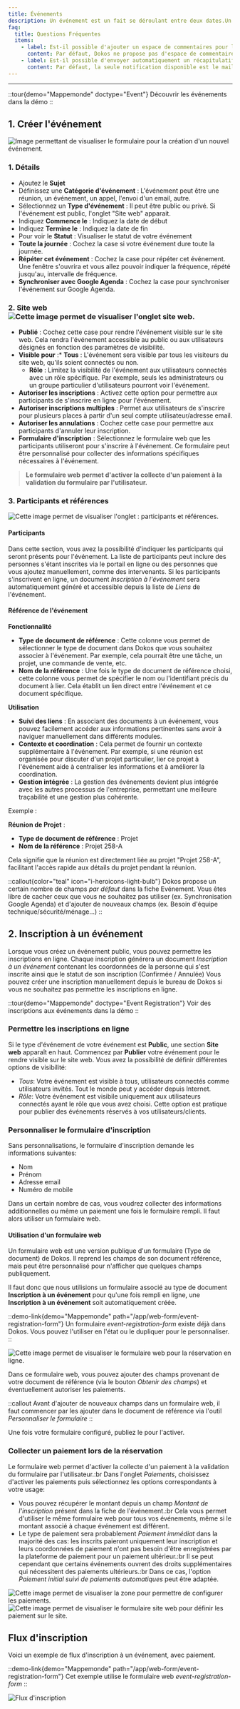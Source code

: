```yaml
---
title: Événements
description: Un événement est un fait se déroulant entre deux dates.Un événement peut être privé, il n'est visible que par son créateur ou public. Un événement public peut être partagé sur le site web et permettre les inscriptions et les paiements.Un événement peut également être associé à une ou plusieurs réservations d'articles.
faq:
  title: Questions Fréquentes
  items:
    - label: Est-il possible d'ajouter un espace de commentaires pour les événements ?
      content: Par défaut, Dokos ne propose pas d'espace de commentaires intégré pour les événements. Cependant, il est possible de personnaliser le formulaire en ajoutant des champs personnalisés ou des scripts spécifiques pour permettre aux participants de laisser des commentaires. Cette personnalisation nécessite un certain niveau de développement ou de configuration avancée pour être mise en place.  <a href="https://community.dokos.io/t/espace-commentaires-pour-evenements/1015/3">Voir sur le forum</a>
    - label: Est-il possible d'envoyer automatiquement un récapitulatif hebdomadaire des événements à tous les utilisateurs ?
      content: Par défaut, la seule notification disponible est le mail de rappel quotidien, envoyé pour les événements où la case "Envoyer un email de rappel dans la matinée" a été cochée. Vous pouvez configurer différents types de notifications dans Dokos en accédant à Administration > Paramètres > Notification. Cela vous permet de personnaliser les rappels pour diverses activités importantes. Par ailleurs, il est également possible de créer un rapport récapitulant les événements à venir et d'utiliser la fonction "Rapport par Email Automatique" pour programmer un envoi périodique.
---
```


---

::tour{demo="Mappemonde" doctype="Event"}
Découvrir les événements dans la démo
::

## 1. Créer l'événement

![Image permettant de visualiser le formulaire pour la création d'un nouvel événement.](/evenementnouveauformulaire.png)

### 1. Détails

- Ajoutez le **Sujet**
- Définissez une **Catégorie d'événement** : L'événement peut être une réunion, un événement, un appel, l'envoi d'un email, autre.
- Sélectionnez un **Type d'événement** : Il peut être public ou privé. Si l'événement est public, l'onglet "Site web" apparait.
- Indiquez **Commence le** : Indiquez la date de début
- Indiquez **Termine le** : Indiquez la date de fin
- Pour voir le **Statut** : Visualiser le statut de votre événement
- **Toute la journée** : Cochez la case si votre événement dure toute la journée.
- **Répéter cet événement** : Cochez la case pour répéter cet événement. Une fenêtre s'ouvrira et vous allez pouvoir indiquer la fréquence, répété jusqu'au, intervalle de fréquence.
- **Synchroniser avec Google Agenda** : Cochez la case pour synchroniser l'événement sur Google Agenda.

### 2. Site web ![Cette image permet de visualiser l'onglet site web.](/evenementsiteweb.png)

- **Publié** : Cochez cette case pour rendre l'événement visible sur le site web. Cela rendra l'événement accessible au public ou aux utilisateurs désignés en fonction des paramètres de visibilité.
- **Visible pour** :\* **Tous** : L'événement sera visible par tous les visiteurs du site web, qu'ils soient connectés ou non.
  * **Rôle** : Limitez la visibilité de l'événement aux utilisateurs connectés avec un rôle spécifique. Par exemple, seuls les administrateurs ou un groupe particulier d'utilisateurs pourront voir l'événement.
- **Autoriser les inscriptions** : Activez cette option pour permettre aux participants de s'inscrire en ligne pour l'événement.
- **Autoriser inscriptions multiples** : Permet aux utilisateurs de s'inscrire pour plusieurs places à partir d'un seul compte utilisateur/adresse email.
- **Autoriser les annulations** : Cochez cette case pour permettre aux participants d'annuler leur inscription.
- **Formulaire d'inscription** : Sélectionnez le formulaire web que les participants utiliseront pour s'inscrire à l'événement. Ce formulaire peut être personnalisé pour collecter des informations spécifiques nécessaires à l'événement.

> **Le formulaire web permet d'activer la collecte d'un paiement à la validation du formulaire par l'utilisateur.**

### 3. Participants et références

![Cette image permet de visualiser l'onglet : participants et références.](/evenementparticipants.png)

#### **Participants**

Dans cette section, vous avez la possibilité d'indiquer les participants qui seront présents pour l'événement. La liste de participants peut inclure des personnes s'étant inscrites via le portail en ligne ou des personnes que vous ajoutez manuellement, comme des intervenants. Si les participants s'inscrivent en ligne, un document _Inscription à l'événement_ sera automatiquement généré et accessible depuis la liste de _Liens_ de l'événement.

#### **Référence de l'événement**

**Fonctionnalité**

- **Type de document de référence** : Cette colonne vous permet de sélectionner le type de document dans Dokos que vous souhaitez associer à l'événement. Par exemple, cela pourrait être une tâche, un projet, une commande de vente, etc.
- **Nom de la référence** : Une fois le type de document de référence choisi, cette colonne vous permet de spécifier le nom ou l'identifiant précis du document à lier. Cela établit un lien direct entre l'événement et ce document spécifique.

**Utilisation**

- **Suivi des liens** : En associant des documents à un événement, vous pouvez facilement accéder aux informations pertinentes sans avoir à naviguer manuellement dans différents modules.
- **Contexte et coordination** : Cela permet de fournir un contexte supplémentaire à l'événement. Par exemple, si une réunion est organisée pour discuter d'un projet particulier, lier ce projet à l'événement aide à centraliser les informations et à améliorer la coordination.
- **Gestion intégrée** : La gestion des événements devient plus intégrée avec les autres processus de l'entreprise, permettant une meilleure traçabilité et une gestion plus cohérente.

Exemple :

**Réunion de Projet** :

- **Type de document de référence** : Projet
- **Nom de la référence** : Projet 258-A

Cela signifie que la réunion est directement liée au projet "Projet 258-A", facilitant l'accès rapide aux détails du projet pendant la réunion.

::callout{color="teal" icon="i-heroicons-light-bulb"}
Dokos propose un certain nombre de champs _par défaut_ dans la fiche Evénement. Vous êtes libre de cacher ceux que vous ne souhaitez pas utiliser (ex. Synchronisation Google Agenda) et d'ajouter de nouveaux champs (ex. Besoin d'équipe technique/sécurité/ménage...)
::

## 2. Inscription à un événement

Lorsque vous créez un événement public, vous pouvez permettre les inscriptions en ligne. Chaque inscription générera un document _Inscription à un événement_ contenant les coordonnées de la personne qui s'est inscrite ainsi que le statut de son inscription (Confirmée / Annulée)
Vous pouvez créer une inscription manuellement depuis le bureau de Dokos si vous ne souhaitez pas permettre les inscriptions en ligne.

::tour{demo="Mappemonde" doctype="Event Registration"}
Voir des inscriptions aux événements dans la démo
::

### Permettre les inscriptions en ligne

Si le type d'événement de votre événement est **Public**, une section **Site web** apparaît en haut. Commencez par **Publier** votre événement pour le rendre visible sur le site web.
Vous avez la possibilité de définir différentes options de visibilité:

- _Tous_: Votre événement est visible à tous, utilisateurs connectés comme utilisateurs invités. Tout le monde peut y accéder depuis Internet.
- _Rôle_: Votre événement est visibile uniquement aux utilisateurs connectés ayant le rôle que vous avez choisi. Cette option est pratique pour publier des événements réservés à vos utilisateurs/clients.

### Personnaliser le formulaire d'inscription

Sans personnalisations, le formulaire d'inscription demande les informations suivantes:

- Nom
- Prénom
- Adresse email
- Numéro de mobile

Dans un certain nombre de cas, vous voudrez collecter des informations additionnelles ou même un paiement une fois le formulaire rempli. Il faut alors utiliser un formulaire web.

#### Utilisation d'un formulaire web

Un formulaire web est une version publique d'un formulaire (Type de document) de Dokos. Il reprend les champs de son document référence, mais peut être personnalisé pour n'afficher que quelques champs publiquement.

Il faut donc que nous utilisions un formulaire associé au type de document **Inscription à un événement** pour qu'une fois rempli en ligne, une **Inscription à un événement** soit automatiquement créée.

::demo-link{demo="Mappemonde" path="/app/web-form/event-registration-form"}
Un formulaire _event-registration-form_ existe déjà dans Dokos. Vous pouvez l'utiliser en l'état ou le dupliquer pour le personnaliser.
::

![Cette image permet de visualiser le formulaire web pour la réservation en ligne.](/evenementformulaireweb.png)

Dans ce formulaire web, vous pouvez ajouter des champs provenant de votre document de référence (via le bouton _Obtenir des champs_) et éventuellement autoriser les paiements.

::callout
Avant d'ajouter de nouveaux champs dans un formulaire web, il faut commencer par les ajouter dans le document de référence via l'outil _Personnaliser le formulaire_
::

Une fois votre formulaire configuré, publiez le pour l'activer.

### Collecter un paiement lors de la réservation

Le formulaire web permet d'activer la collecte d'un paiement à la validation du formulaire par l'utilisateur.\:br
Dans l'onglet _Paiements_, choisissez d'activer les paiements puis sélectionnez les options correspondants à votre usage:

- Vous pouvez récupérer le montant depuis un champ _Montant de l'inscription_ présent dans la fiche de l'événement.\:br
  Cela vous permet d'utiliser le même formulaire web pour tous vos événements, même si le montant associé à chaque événement est différent.
- Le type de paiement sera probablement _Paiement immédiat_ dans la majorité des cas: les inscrits paieront uniquement leur inscription et leurs coordonnées de paiement n'ont pas besoin d'être enregistrées par la plateforme de paiement pour un paiement ultérieur.\:br
  Il se peut cependant que certains événements ouvrent des droits supplémentaires qui nécessitent des paiements ultérieurs.\:br
  Dans ce cas, l'option _Paiement initial suivi de paiements automatiques_ peut être adaptée.

![Cette image permet de visualiser la zone pour permettre de configurer les paiements.](/evenementformulaireinscription.png)![Cette image permet de visualiser le formulaire site web pour définir les paiement sur le site.](/evenementformulairesiteweb.png)

## Flux d'inscription

Voici un exemple de flux d'inscription à un événement, avec paiement.

::demo-link{demo="Mappemonde" path="/app/web-form/event-registration-form"}
Cet exemple utilise le formulaire web _event-registration-form_
::

![Flux d'inscription](/content/lieu/event/event_registration.gif)
